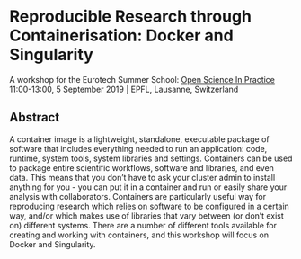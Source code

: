 # Reproducible Research through Containerisation: Docker and Singularity

A workshop for the Eurotech Summer School: [Open Science In Practice](http://osip2019.epfl.ch/)  
11:00-13:00, 5 September 2019 | EPFL, Lausanne, Switzerland

## Abstract
A container image is a lightweight, standalone, executable package of software that includes everything needed to run an application: code, runtime, system tools, system libraries and settings. Containers can be used to package entire scientific workflows, software and libraries, and even data. This means that you don’t have to ask your cluster admin to install anything for you - you can put it in a container and run or easily share your analysis with collaborators. Containers are particularly useful way for reproducing research which relies on software to be configured in a certain way, and/or which makes use of libraries that vary between (or don’t exist on) different systems. There are a number of different tools available for creating and working with containers, and this workshop will focus on Docker and Singularity. 
